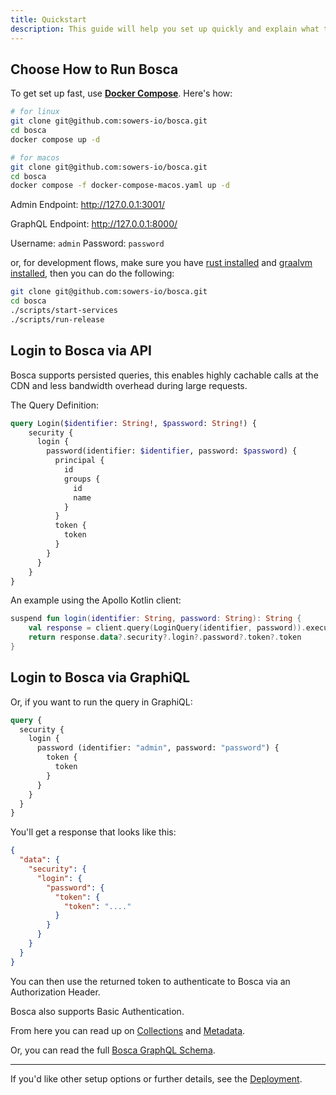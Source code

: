```yaml
---
title: Quickstart
description: This guide will help you set up quickly and explain what to do next to fully utilize Bosca's features.
---
```


## Choose How to Run Bosca

To get set up fast, use [**Docker Compose**](https://docs.docker.com/engine/install/). Here's how:

```bash
# for linux
git clone git@github.com:sowers-io/bosca.git
cd bosca
docker compose up -d
```

```bash
# for macos
git clone git@github.com:sowers-io/bosca.git
cd bosca
docker compose -f docker-compose-macos.yaml up -d
```

Admin Endpoint: http://127.0.0.1:3001/

GraphQL Endpoint: http://127.0.0.1:8000/

Username: `admin` Password: `password`

or, for development flows, make sure you have [rust installed](https://rustup.rs/) and [graalvm installed](https://www.graalvm.org/latest/getting-started/), then you can do the following:

```bash
git clone git@github.com:sowers-io/bosca.git
cd bosca
./scripts/start-services
./scripts/run-release
```

## Login to Bosca via API

<note>
Bosca supports persisted queries, this enables highly cachable calls at the CDN and less bandwidth overhead during 
large requests.
</note>

The Query Definition:

```graphql
query Login($identifier: String!, $password: String!) {
    security {
      login {
        password(identifier: $identifier, password: $password) {
          principal {
            id
            groups {
              id
              name
            }
          }
          token {
            token
          }
        }
      }
    }
}
```

An example using the Apollo Kotlin client:

```kotlin
suspend fun login(identifier: String, password: String): String {
    val response = client.query(LoginQuery(identifier, password)).execute()
    return response.data?.security?.login?.password?.token?.token
}
```

## Login to Bosca via GraphiQL

Or, if you want to run the query in GraphiQL:

```graphql
query {
  security {
    login {
      password (identifier: "admin", password: "password") {
        token {
          token
        }
      }
    }
  }
}
```

You'll get a response that looks like this:

```json
{
  "data": {
    "security": {
      "login": {
        "password": {
          "token": {
            "token": "...."
          }
        }
      }
    }
  }
}
```

You can then use the returned token to authenticate to Bosca via an Authorization Header.

Bosca also supports Basic Authentication.

From here you can read up on [Collections](/content/collections) and [Metadata](/content/metadata).

Or, you can read the full [Bosca GraphQL Schema](/architecture/graphql).

---

If you'd like other setup options or further details, see the [Deployment](/architecture/deployment).
